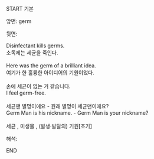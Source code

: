 START
기본

앞면:
germ


뒷면:
<div>Disinfectant kills germs. </div><div>소독제는 세균을 죽인다.</div><div><br></div><div><div>Here was the germ of a brilliant idea. </div><div>여기가 한 훌륭한 아이디어의 기원이었다.</div></div><div><br></div><div><div><div>손에 세균이 없는 거 같습니다.</div></div><div><div>I feel germ-free.</div></div></div><div><br></div><div><div><div>세균맨 별명이에요 - 원래 별명이 세균맨이에요?</div></div><div><div>Germ Man is his nickname. - Germ Man is your nickname?</div></div></div><div><br></div><div>세균 , 미생물 , (발생·발달의) 기원[초기]</div>


해석:

END